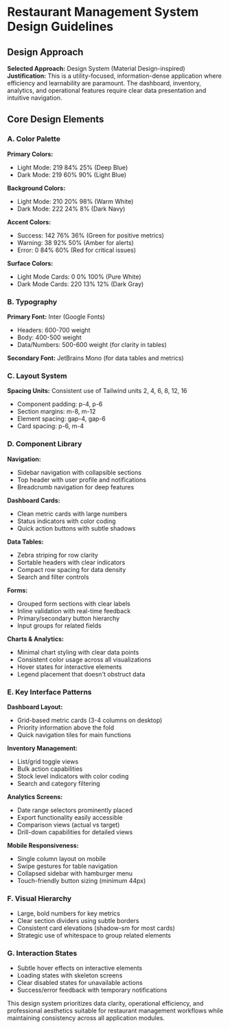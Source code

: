# Restaurant Management System Design Guidelines

## Design Approach
**Selected Approach:** Design System (Material Design-inspired)
**Justification:** This is a utility-focused, information-dense application where efficiency and learnability are paramount. The dashboard, inventory, analytics, and operational features require clear data presentation and intuitive navigation.

## Core Design Elements

### A. Color Palette
**Primary Colors:**
- Light Mode: 219 84% 25% (Deep Blue)
- Dark Mode: 219 60% 90% (Light Blue)

**Background Colors:**
- Light Mode: 210 20% 98% (Warm White)
- Dark Mode: 222 24% 8% (Dark Navy)

**Accent Colors:**
- Success: 142 76% 36% (Green for positive metrics)
- Warning: 38 92% 50% (Amber for alerts)
- Error: 0 84% 60% (Red for critical issues)

**Surface Colors:**
- Light Mode Cards: 0 0% 100% (Pure White)
- Dark Mode Cards: 220 13% 12% (Dark Gray)

### B. Typography
**Primary Font:** Inter (Google Fonts)
- Headers: 600-700 weight
- Body: 400-500 weight
- Data/Numbers: 500-600 weight (for clarity in tables)

**Secondary Font:** JetBrains Mono (for data tables and metrics)

### C. Layout System
**Spacing Units:** Consistent use of Tailwind units 2, 4, 6, 8, 12, 16
- Component padding: p-4, p-6
- Section margins: m-8, m-12
- Element spacing: gap-4, gap-6
- Card spacing: p-6, m-4

### D. Component Library

**Navigation:**
- Sidebar navigation with collapsible sections
- Top header with user profile and notifications
- Breadcrumb navigation for deep features

**Dashboard Cards:**
- Clean metric cards with large numbers
- Status indicators with color coding
- Quick action buttons with subtle shadows

**Data Tables:**
- Zebra striping for row clarity
- Sortable headers with clear indicators
- Compact row spacing for data density
- Search and filter controls

**Forms:**
- Grouped form sections with clear labels
- Inline validation with real-time feedback
- Primary/secondary button hierarchy
- Input groups for related fields

**Charts & Analytics:**
- Minimal chart styling with clear data points
- Consistent color usage across all visualizations
- Hover states for interactive elements
- Legend placement that doesn't obstruct data

### E. Key Interface Patterns

**Dashboard Layout:**
- Grid-based metric cards (3-4 columns on desktop)
- Priority information above the fold
- Quick navigation tiles for main functions

**Inventory Management:**
- List/grid toggle views
- Bulk action capabilities
- Stock level indicators with color coding
- Search and category filtering

**Analytics Screens:**
- Date range selectors prominently placed
- Export functionality easily accessible
- Comparison views (actual vs target)
- Drill-down capabilities for detailed views

**Mobile Responsiveness:**
- Single column layout on mobile
- Swipe gestures for table navigation
- Collapsed sidebar with hamburger menu
- Touch-friendly button sizing (minimum 44px)

### F. Visual Hierarchy
- Large, bold numbers for key metrics
- Clear section dividers using subtle borders
- Consistent card elevations (shadow-sm for most cards)
- Strategic use of whitespace to group related elements

### G. Interaction States
- Subtle hover effects on interactive elements
- Loading states with skeleton screens
- Clear disabled states for unavailable actions
- Success/error feedback with temporary notifications

This design system prioritizes data clarity, operational efficiency, and professional aesthetics suitable for restaurant management workflows while maintaining consistency across all application modules.